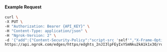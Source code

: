 <!-- Code generated for API Clients. DO NOT EDIT. -->

#### Example Request

```bash
curl \
-X PUT \
-H "Authorization: Bearer {API_KEY}" \
-H "Content-Type: application/json" \
-H "Ngrok-Version: 2" \
-d '{"add":{"Content-Security-Policy":"script-src 'self'","X-Frame-Options":"DENY"},"enabled":true}' \
https://api.ngrok.com/edges/https/edghts_2nJI3lpFEyIxYSmNku2kA1k1x3O/routes/edghtsrt_2nJI3g0Bsb6l1KQJlX9tVMNk41y/response_headers
```
